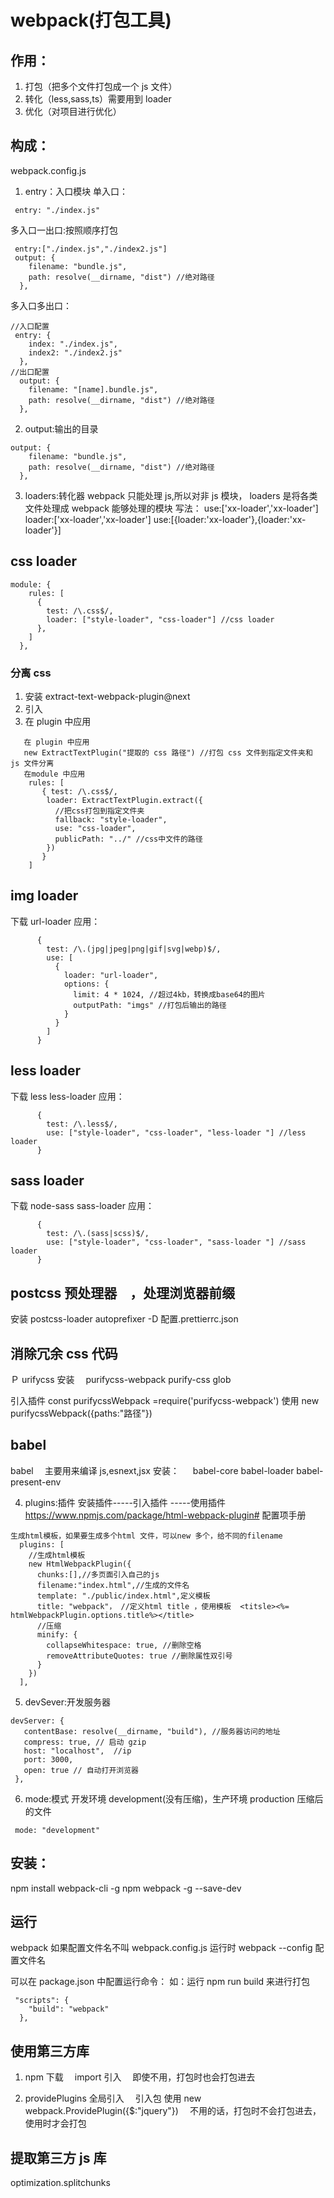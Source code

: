 # webpack(打包工具)

## 作用：

1. 打包（把多个文件打包成一个 js 文件）
2. 转化（less,sass,ts）需要用到 loader
3. 优化（对项目进行优化）

## 构成：

webpack.config.js

1. entry：入口模块
   单入口：

```
 entry: "./index.js"
```

多入口一出口:按照顺序打包

```
 entry:["./index.js","./index2.js"]
 output: {
    filename: "bundle.js",
    path: resolve(__dirname, "dist") //绝对路径
  },
```

多入口多出口：

```
//入口配置
 entry: {
    index: "./index.js",
    index2: "./index2.js"
  },
//出口配置
  output: {
    filename: "[name].bundle.js",
    path: resolve(__dirname, "dist") //绝对路径
  },
```

2. output:输出的目录

```
output: {
    filename: "bundle.js",
    path: resolve(__dirname, "dist") //绝对路径
  },
```

3. loaders:转化器
   webpack 只能处理 js,所以对非 js 模块，
   loaders 是将各类文件处理成 webpack 能够处理的模块
   写法：
   use:['xx-loader','xx-loader']
   loader:['xx-loader','xx-loader']
   use:[{loader:'xx-loader'},{loader:'xx-loader'}]

## css loader

```
module: {
    rules: [
      {
        test: /\.css$/,
        loader: ["style-loader", "css-loader"] //css loader
      },
    ]
  },
```

### 分离 css

1. 安装 extract-text-webpack-plugin@next
2. 引入
3. 在 plugin 中应用

```
   在 plugin 中应用
   new ExtractTextPlugin("提取的 css 路径") //打包 css 文件到指定文件夹和 js 文件分离
   在module 中应用
    rules: [
       { test: /\.css$/,
        loader: ExtractTextPlugin.extract({
          //把css打包到指定文件夹
          fallback: "style-loader",
          use: "css-loader",
          publicPath: "../" //css中文件的路径
        })
       }
    ]
```

## img loader

下载 url-loader
应用：

```
      {
        test: /\.(jpg|jpeg|png|gif|svg|webp)$/,
        use: [
          {
            loader: "url-loader",
            options: {
              limit: 4 * 1024, //超过4kb，转换成base64的图片
              outputPath: "imgs" //打包后输出的路径
            }
          }
        ]
      }
```

## less loader

下载 less less-loader
应用：

```
      {
        test: /\.less$/,
        use: ["style-loader", "css-loader", "less-loader "] //less loader
      }
```

## sass loader

下载 node-sass sass-loader
应用：

```
      {
        test: /\.(sass|scss)$/,
        use: ["style-loader", "css-loader", "sass-loader "] //sass loader
      }
```

## postcss 预处理器　，处理浏览器前缀

安装 postcss-loader autoprefixer -D
配置.prettierrc.json
## 消除冗余 css 代码

Ｐ urifycss
安装　 purifycss-webpack purify-css glob

引入插件
const purifycssWebpack =require('purifycss-webpack')
使用
new purifycssWebpack({paths:"路径"})

## babel

babel 　主要用来编译 js,esnext,jsx
安装：
　 babel-core babel-loader babel-present-env

4. plugins:插件
   安装插件-----引入插件 -----使用插件
   https://www.npmjs.com/package/html-webpack-plugin# 配置项手册

```
生成html模板，如果要生成多个html 文件，可以new 多个，给不同的filename
  plugins: [
    //生成html模板
    new HtmlWebpackPlugin({
      chunks:[],//多页面引入自己的js
      filename:"index.html",//生成的文件名
      template: "./public/index.html",定义模板
      title: "webpack"， //定义html title ，使用模板  <titsle><%= htmlWebpackPlugin.options.title%></title>
      //压缩
      minify: {
        collapseWhitespace: true, //删除空格
        removeAttributeQuotes: true //删除属性双引号
      }
    })
  ],

```

5. devSever:开发服务器

```
devServer: {
   contentBase: resolve(__dirname, "build"), //服务器访问的地址
   compress: true, // 启动 gzip
   host: "localhost",  //ip
   port: 3000,
   open: true // 自动打开浏览器
 },
```

6. mode:模式
   开发环境 development(没有压缩)，生产环境 production 压缩后的文件

```
 mode: "development"
```

## 安装：

npm install webpack-cli -g
npm webpack -g --save-dev

## 运行

webpack
如果配置文件名不叫 webpack.config.js 运行时 webpack --config 配置文件名

可以在 package.json 中配置运行命令：
如：运行 npm run build 来进行打包

```
 "scripts": {
    "build": "webpack"
  },
```

## 使用第三方库

1. npm 下载　 import 引入
   　即使不用，打包时也会打包进去

2. providePlugins 全局引入　
   引入包
   使用
   new webpack.ProvidePlugin({\$:"jquery"})
   　不用的话，打包时不会打包进去，使用时才会打包

## 提取第三方 js 库

optimization.splitchunks
